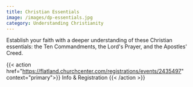```yaml
---
title: Christian Essentials
image: /images/dp-essentials.jpg
category: Understanding Christianity
---
```


Establish your faith with a deeper understanding of these Christian essentials: the Ten Commandments, the Lord's Prayer, and the Apostles' Creed.

{{< action href="https://flatland.churchcenter.com/registrations/events/2435497" context="primary">}}
Info & Registration
{{< /action >}}
